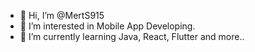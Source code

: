 - 👋 Hi, I’m @MertS915
- 👀 I’m interested in Mobile App Developing. 
- 🌱 I’m currently learning Java, React, Flutter and more..
